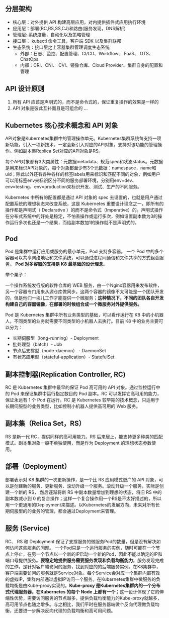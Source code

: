## 分层架构
- 核心层：对外提供 API 构建高层应用，对内提供插件式应用执行环境
- 应用层：部署(RC,RS,SS,CJ)和路由(服务发现，DNS解析)
- 管理层: 系统度量，自动化以及策略管理
- 接口层： kubectl 命令工具，客户端 SDK 以及集群联邦
- 生态系统：接口层之上容器集群管理调度生态系统
  - 外部：日志、监控、配置管理、CI/CD、Workflow、 FaaS、 OTS、 ChatOps
  - 内部：CRI、CNI、 CVI、镜像仓库、Cloud Provider、集群自身的配置和管理

## API 设计原则
1. 所有 API 应该是声明式的，而不是命令式的，保证重复操作的效果是一样的
2. API 对象是彼此互补而且是可组合的
...

## Kubernetes 核心技术概念和 API 对象
API对象是Kubernetes集群中的管理操作单元。Kubernetes集群系统每支持一项新功能，引入一项新技术，一定会新引入对应的API对象，支持对该功能的管理操作。例如副本集Replica Set对应的API对象是RS。

每个API对象都有3大类属性：元数据metadata、规范spec和状态status。元数据是用来标识API对象的，每个对象都至少有3个元数据：namespace，name和uid；除此以外还有各种各样的标签labels用来标识和匹配不同的对象，例如用户可以用标签env来标识区分不同的服务部署环境，分别用env=dev、env=testing、env=production来标识开发、测试、生产的不同服务。

Kubernetes 中所有的配置都是通过 API 对象的 spec 去设置的，也就是用户通过配置系统的理想状态来改变系统，这是 Kubernetes 重要设计理念之一，即所有的操作都是声明式（ Declarative ）的而不是命令式（Imperative）的。声明式操作在分布式系统中的好处是稳定，不怕丢操作或运行多次，例如设置副本数为3的操作运行多次也还是一个结果，而给副本数加1的操作就不是声明式的。

## Pod

Pod 是集群中运行应用或服务的最小单元，Pod 支持多容器。
一个 Pod 中的多个容器可以共享网络地址和文件系统，可以通过进程间通信和文件共享的方式组合服务。 **Pod 对多容器的支持是 K8 最基础的设计理念**。

举个栗子：

一个操作系统发行版的软件仓库的 WEB 服务，由一个Nginx容器用来发布软件，另一个容器专门用来从源仓库做同步。这两个容器的镜像不太可能是一个团队开发的，但是他们一块儿工作才能提供一个微服务；**这种情况下，不同的团队各自开发构建自己的容器镜像，在部署的时候组合成一个微服务对外提供服务。**

Pod 是 Kubernetes 集群中所有业务类型的基础，可以看作运行在 K8 中的小机器人，不同类型的业务就需要不同类型的小机器人去执行。目前 K8 中的业务主要可以分为：
- 长期伺服型（long-running）- Deployment
- 批处理型（batch）- Job
- 节点后支撑型（node-daemon） - DaemonSet
- 有状态应用型（stateful-application）- StatefulSet

## 副本控制器(Replication Controller, RC)
RC 是 Kubernetes 集群中最早的保证 Pod 高可用的 API 对象。通过监控运行中的 Pod 来保证集群中运行指定数目的 Pod 副本。RC 可以发挥它高可用的能力，保证永远有 1 个 Pod 在运行。RC 是 Kubernetes 较早期的技术概念，只适用于长期伺服型的业务类型，比如控制小机器人提供高可用的 Web 服务。

## 副本集（Relica Set，RS）
RS 是新一代 RC，提供同样的高可用能力。RS 后来居上，能支持更多种类的匹配模式。副本集对象一般不单独使用，而是作为 Deployment 的理想状态参数使用。

## 部署（Deployment）
部署表示对 K8 集群的一次更新操作，是一个比 RS 应用模式更广的 API 对象，可以是创建新的服务、更新服务、滚动升级一个服务。滚动升级一个服务，实际是创建一个新的 RS， 然后逐渐将新 RS 中副本数量增加到理想的状态，将旧 RS 中的副本数减小到 0 的复合操作；这样一个复合操作用一个RS是不太好描述的，所以用一个更通用的Deployment来描述。以Kubernetes的发展方向，未来对所有长期伺服型的的业务的管理，都会通过Deployment来管理。 

## 服务 (Service)
RC、 RS 和 Deployment 保证了支撑服务的微服务Pod的数量，但是没有解决如何访问这些服务的问题。
一个Pod只是一个运行服务的实例，随时可能在一个节点上停止，在另一个节点以一个新的IP启动一个新的Pod，因此不能以确定的IP和端口号提供服务。**要稳定地提供服务需要服务发现和负载均衡能力**。服务发现完成的工作，是针对客户端访问的服务，找到对应的的后端服务实例。在K8集群中，客户端需要访问的服务就是Service对象。每个Service会对应一个集群内部有效的虚拟IP，集群内部通过虚拟IP访问一个服务。在Kubernetes集群中微服务的负载均衡是由Kube-proxy实现的。**Kube-proxy 是Kubernetes集群内的一个分布式代理服务器，在Kubernetes 的每个 Node 上都有一个**；这一设计体现了它的伸缩性优势，需要访问服务的节点越多，提供负载均衡能力的Kube-proxy就越多，高可用节点也随之增多。与之相比，我们平时在服务器端做个反向代理做负载均衡，还要进一步解决反向代理的负载均衡和高可用问题。